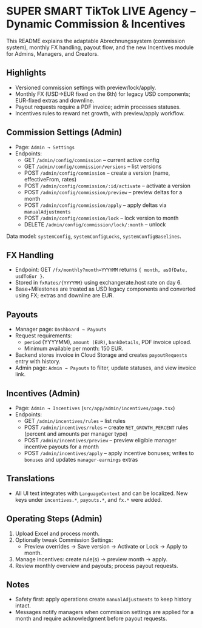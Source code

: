 # SUPER SMART TikTok LIVE Agency – Dynamic Commission & Incentives

This README explains the adaptable Abrechnungssystem (commission system), monthly FX handling, payout flow, and the new Incentives module for Admins, Managers, and Creators.

## Highlights
- Versioned commission settings with preview/lock/apply.
- Monthly FX (USD→EUR fixed on the 6th) for legacy USD components; EUR-fixed extras and downline.
- Payout requests require a PDF invoice; admin processes statuses.
- Incentives rules to reward net growth, with preview/apply workflow.

## Commission Settings (Admin)
- Page: `Admin → Settings`
- Endpoints:
  - GET `/admin/config/commission` – current active config
  - GET `/admin/config/commission/versions` – list versions
  - POST `/admin/config/commission` – create a version (name, effectiveFrom, rates)
  - POST `/admin/config/commission/:id/activate` – activate a version
  - POST `/admin/config/commission/preview` – preview deltas for a month
  - POST `/admin/config/commission/apply` – apply deltas via `manualAdjustments`
  - POST `/admin/config/commission/lock` – lock version to month
  - DELETE `/admin/config/commission/lock/:month` – unlock

Data model: `systemConfig`, `systemConfigLocks`, `systemConfigBaselines`.

## FX Handling
- Endpoint: GET `/fx/monthly?month=YYYYMM` returns `{ month, asOfDate, usdToEur }`.
- Stored in `fxRates/{YYYYMM}` using exchangerate.host rate on day 6.
- Base+Milestones are treated as USD legacy components and converted using FX; extras and downline are EUR.

## Payouts
- Manager page: `Dashboard → Payouts`
- Request requirements:
  - `period` (YYYYMM), `amount (EUR)`, `bankDetails`, PDF invoice upload.
  - Minimum available per month: 150 EUR.
- Backend stores invoice in Cloud Storage and creates `payoutRequests` entry with history.
- Admin page: `Admin → Payouts` to filter, update statuses, and view invoice link.

## Incentives (Admin)
- Page: `Admin → Incentives` (`src/app/admin/incentives/page.tsx`)
- Endpoints:
  - GET `/admin/incentives/rules` – list rules
  - POST `/admin/incentives/rules` – create `NET_GROWTH_PERCENT` rules (percent and amounts per manager type)
  - POST `/admin/incentives/preview` – preview eligible manager incentive payouts for a month
  - POST `/admin/incentives/apply` – apply incentive bonuses; writes to `bonuses` and updates `manager-earnings` extras

## Translations
- All UI text integrates with `LanguageContext` and can be localized. New keys under `incentives.*`, `payouts.*`, and `fx.*` were added.

## Operating Steps (Admin)
1. Upload Excel and process month.
2. Optionally tweak Commission Settings:
   - Preview overrides → Save version → Activate or Lock → Apply to month.
3. Manage incentives: create rule(s) → preview month → apply.
4. Review monthly overview and payouts; process payout requests.

## Notes
- Safety first: apply operations create `manualAdjustments` to keep history intact.
- Messages notify managers when commission settings are applied for a month and require acknowledgment before payout requests. 